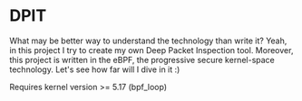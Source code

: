 # DPIT

What may be better way to understand the technology than write it? Yeah, in this project I try to create my own Deep Packet Inspection tool. Moreover, this project is written in the eBPF, the progressive secure kernel-space technology. Let's see how far will I dive in it :)

Requires kernel version >= 5.17 (bpf_loop)
